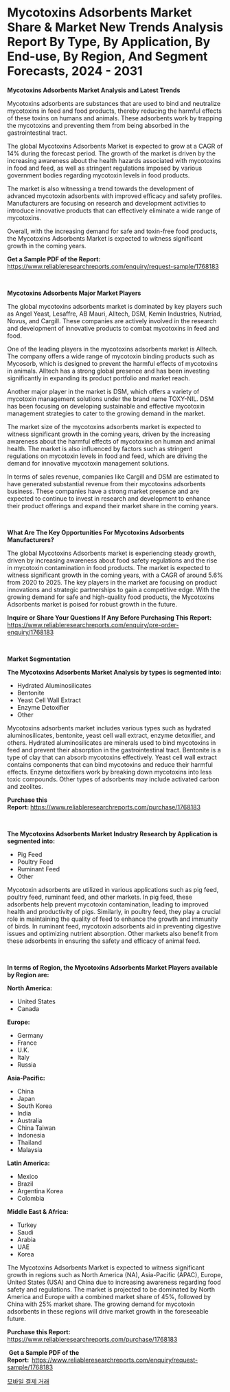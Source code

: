 <p><h1>Mycotoxins Adsorbents Market Share & Market New Trends Analysis Report By Type, By Application, By End-use, By Region, And Segment Forecasts, 2024 - 2031</h1></p><p><strong>Mycotoxins Adsorbents Market Analysis and Latest Trends</strong></p>
<p><p>Mycotoxins adsorbents are substances that are used to bind and neutralize mycotoxins in feed and food products, thereby reducing the harmful effects of these toxins on humans and animals. These adsorbents work by trapping the mycotoxins and preventing them from being absorbed in the gastrointestinal tract.</p><p>The global Mycotoxins Adsorbents Market is expected to grow at a CAGR of 14% during the forecast period. The growth of the market is driven by the increasing awareness about the health hazards associated with mycotoxins in food and feed, as well as stringent regulations imposed by various government bodies regarding mycotoxin levels in food products.</p><p>The market is also witnessing a trend towards the development of advanced mycotoxin adsorbents with improved efficacy and safety profiles. Manufacturers are focusing on research and development activities to introduce innovative products that can effectively eliminate a wide range of mycotoxins.</p><p>Overall, with the increasing demand for safe and toxin-free food products, the Mycotoxins Adsorbents Market is expected to witness significant growth in the coming years.</p></p>
<p><strong>Get a Sample PDF of the Report:&nbsp;</strong> <a href="https://www.reliableresearchreports.com/enquiry/request-sample/1768183">https://www.reliableresearchreports.com/enquiry/request-sample/1768183</a></p>
<p>&nbsp;</p>
<p><strong>Mycotoxins Adsorbents Major Market Players</strong></p>
<p><p>The global mycotoxins adsorbents market is dominated by key players such as Angel Yeast, Lesaffre, AB Mauri, Alltech, DSM, Kemin Industries, Nutriad, Novus, and Cargill. These companies are actively involved in the research and development of innovative products to combat mycotoxins in feed and food.</p><p>One of the leading players in the mycotoxins adsorbents market is Alltech. The company offers a wide range of mycotoxin binding products such as Mycosorb, which is designed to prevent the harmful effects of mycotoxins in animals. Alltech has a strong global presence and has been investing significantly in expanding its product portfolio and market reach.</p><p>Another major player in the market is DSM, which offers a variety of mycotoxin management solutions under the brand name TOXY-NIL. DSM has been focusing on developing sustainable and effective mycotoxin management strategies to cater to the growing demand in the market.</p><p>The market size of the mycotoxins adsorbents market is expected to witness significant growth in the coming years, driven by the increasing awareness about the harmful effects of mycotoxins on human and animal health. The market is also influenced by factors such as stringent regulations on mycotoxin levels in food and feed, which are driving the demand for innovative mycotoxin management solutions.</p><p>In terms of sales revenue, companies like Cargill and DSM are estimated to have generated substantial revenue from their mycotoxins adsorbents business. These companies have a strong market presence and are expected to continue to invest in research and development to enhance their product offerings and expand their market share in the coming years.</p></p>
<p>&nbsp;</p>
<p><strong>What Are The Key Opportunities For Mycotoxins Adsorbents Manufacturers?</strong></p>
<p><p>The global Mycotoxins Adsorbents market is experiencing steady growth, driven by increasing awareness about food safety regulations and the rise in mycotoxin contamination in food products. The market is expected to witness significant growth in the coming years, with a CAGR of around 5.6% from 2020 to 2025. The key players in the market are focusing on product innovations and strategic partnerships to gain a competitive edge. With the growing demand for safe and high-quality food products, the Mycotoxins Adsorbents market is poised for robust growth in the future.</p></p>
<p><strong>Inquire or Share Your Questions If Any Before Purchasing This Report:</strong> <a href="https://www.reliableresearchreports.com/enquiry/pre-order-enquiry/1768183">https://www.reliableresearchreports.com/enquiry/pre-order-enquiry/1768183</a></p>
<p>&nbsp;</p>
<p><strong>Market Segmentation</strong></p>
<p><strong>The Mycotoxins Adsorbents Market Analysis by types is segmented into:</strong></p>
<p><ul><li>Hydrated Aluminosilicates</li><li>Bentonite</li><li>Yeast Cell Wall Extract</li><li>Enzyme Detoxifier</li><li>Other</li></ul></p>
<p><p>Mycotoxins adsorbents market includes various types such as hydrated aluminosilicates, bentonite, yeast cell wall extract, enzyme detoxifier, and others. Hydrated aluminosilicates are minerals used to bind mycotoxins in feed and prevent their absorption in the gastrointestinal tract. Bentonite is a type of clay that can absorb mycotoxins effectively. Yeast cell wall extract contains components that can bind mycotoxins and reduce their harmful effects. Enzyme detoxifiers work by breaking down mycotoxins into less toxic compounds. Other types of adsorbents may include activated carbon and zeolites.</p></p>
<p><strong>Purchase this Report:&nbsp;</strong><a href="https://www.reliableresearchreports.com/purchase/1768183">https://www.reliableresearchreports.com/purchase/1768183</a></p>
<p>&nbsp;</p>
<p><strong>The Mycotoxins Adsorbents Market Industry Research by Application is segmented into:</strong></p>
<p><ul><li>Pig Feed</li><li>Poultry Feed</li><li>Ruminant Feed</li><li>Other</li></ul></p>
<p><p>Mycotoxin adsorbents are utilized in various applications such as pig feed, poultry feed, ruminant feed, and other markets. In pig feed, these adsorbents help prevent mycotoxin contamination, leading to improved health and productivity of pigs. Similarly, in poultry feed, they play a crucial role in maintaining the quality of feed to enhance the growth and immunity of birds. In ruminant feed, mycotoxin adsorbents aid in preventing digestive issues and optimizing nutrient absorption. Other markets also benefit from these adsorbents in ensuring the safety and efficacy of animal feed.</p></p>
<p>&nbsp;</p>
<p><strong>In terms of Region, the Mycotoxins Adsorbents Market Players available by Region are:</strong></p>
<p>
    <p> <strong> North America: </strong>
        <ul>
            <li>United States</li>
            <li>Canada</li>
        </ul>
        </p> 
    <p> <strong> Europe: </strong>
        <ul>
            <li>Germany</li>
            <li>France</li>
            <li>U.K.</li>
            <li>Italy</li>
            <li>Russia</li>
        </ul>
        </p> 
    <p> <strong> Asia-Pacific: </strong>
        <ul>
            <li>China</li>
            <li>Japan</li>
            <li>South Korea</li>
            <li>India</li>
            <li>Australia</li>
            <li>China Taiwan</li>
            <li>Indonesia</li>
            <li>Thailand</li>
            <li>Malaysia</li>
        </ul>
        </p> 
    <p> <strong> Latin America: </strong>
        <ul>
            <li>Mexico</li>
            <li>Brazil</li>
            <li>Argentina Korea</li>
            <li>Colombia</li>
        </ul>
        </p> 
    <p> <strong> Middle East & Africa: </strong>
        <ul>
            <li>Turkey</li>
            <li>Saudi</li>
            <li>Arabia</li>
            <li>UAE</li>
            <li>Korea</li>
        </ul>
    </p>
    </p>
<p><p>The Mycotoxins Adsorbents Market is expected to witness significant growth in regions such as North America (NA), Asia-Pacific (APAC), Europe, United States (USA) and China due to increasing awareness regarding food safety and regulations. The market is projected to be dominated by North America and Europe with a combined market share of 45%, followed by China with 25% market share. The growing demand for mycotoxin adsorbents in these regions will drive market growth in the foreseeable future.</p></p>
<p><strong>Purchase this Report: </strong><a href="https://www.reliableresearchreports.com/purchase/1768183">https://www.reliableresearchreports.com/purchase/1768183</a></p>
<p>&nbsp;<strong>Get a Sample PDF of the Report:&nbsp;&nbsp;</strong><a href="https://www.reliableresearchreports.com/enquiry/request-sample/1768183">https://www.reliableresearchreports.com/enquiry/request-sample/1768183</a></p>
<p><strong></strong></p>
<p><p><a href="https://github.com/LanceOlsotn8978/Market-Research-Report-List-1/blob/main/66491106178.md">모바일 결제 거래</a></p></p>